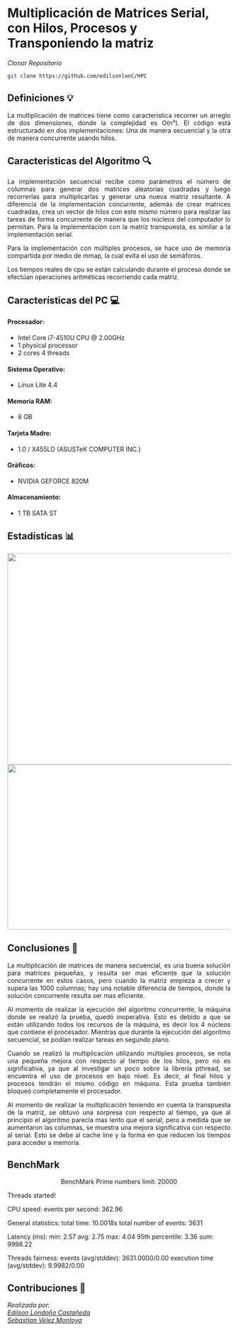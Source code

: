 # Multiplicación de Matrices Serial, con Hilos, Procesos y Transponiendo la matriz

*Clonar Repositorio*

```bash
git clone https://github.com/edilsonlonC/HPC
```

## Definiciones :bulb:
<p align="justify">
La multiplicación de matrices tiene como característica recorrer un arreglo de dos dimensiones, donde la complejidad es O(n³). El código está estructurado en dos implementaciones: Una de manera secuencial y la otra de manera concurrente usando hilos. 
</p>

## Caracteristicas del Algoritmo :mag:

<p align="justify">
La implementación secuencial recibe como parámetros el número de columnas para generar dos matrices aleatorias cuadradas y luego recorrerlas para multiplicarlas y generar una nueva matriz resultante. A diferencia de la implementación concurrente, además de crear matrices cuadradas, crea un vector de hilos con este mismo número para realizar las tareas de forma concurrente de manera que los núcleos del computador lo permitan. Para la implementación con la matriz transpuesta, es similar a la implementación serial.
</p>
<p align="justify">
Para la implementación con múltiples procesos, se hace uso de memoria compartida por medio de mmap, la cual evita el uso de semáforos.
</p>
<p align="justify">
Los tiempos reales de cpu se están calculando durante el proceso donde se efectúan operaciones aritméticas recorriendo cada matriz.
</p>


## Características del PC :computer:

#### Procesador: 
* Intel Core i7-4510U CPU @ 2.00GHz 
* 1 physical processor 
* 2 cores 4 threads

#### Sistema Operativo:
* Linux Lite 4.4

#### Memoria RAM:
* 8 GB

#### Tarjeta Madre:
* 1.0 / X455LD (ASUSTeK COMPUTER INC.)

#### Gráficos:
* NVIDIA GEFORCE 820M

#### Almacenamiento:
* 1 TB SATA ST


## Estadísticas :bar_chart:
<p align="center">
  <img width="781" height="476" src="https://raw.githubusercontent.com/edilsonlonC/HPC/master/matrix-mult/assets/results_times.png">
  <img width="641" height="372" src="https://raw.githubusercontent.com/edilsonlonC/HPC/master/matrix-mult/assets/speedup_rate.png">
</p>


## Conclusiones :blue_book:
<p align="justify">
La multiplicación de matrices de manera secuencial, es una buena solución para matrices pequeñas, y resulta ser mas eficiente que la solución concurrente en estos casos, pero cuando la matriz empieza a crecer y supera las 1000 columnas; hay una notable diferencia de tiempos, donde la solución concurrente resulta ser mas eficiente. 
</p>
<p align="justify">
Al momento de realizar la ejecución del algoritmo concurrente, la máquina donde se realizó la prueba, quedó inoperativa. Esto es debido a que se están utilizando todos los recursos de la máquina, es decir los 4 núcleos que contiene el procesador. Mientras que durante la ejecución del algoritmo secuencial, se podían realizar tareas en segundo plano.
</p>
<p align="justify">
Cuando se realizó la multiplicación utilizando múltiples procesos, se nota una pequeña mejora con respecto al tiempo de los hilos, pero no es significativa, ya que al investigar un poco sobre la librería pthread, se encuentra el uso de procesos en bajo nivel. Es decir, al final hilos y procesos tendrán el mismo código en máquina. Esta prueba también bloqueó completamente el procesador.
</p>
<p align="justify">
Al momento de realizar la multiplicación teniendo en cuenta la transpuesta de la matriz, se obtuvo una sorpresa con respecto al tiempo, ya que al principio el algoritmo parecía mas lento que el serial, pero a medida que se aumentaron las columnas, se muestra una mejora significativa con respecto al serial. Esto se debe al cache line y la forma en que reducen los tiempos para acceder a memoria.
</p>

## BenchMark

<p align="center">
BenchMark
Prime numbers limit: 20000

Threads started!

CPU speed:
    events per second:   362.96

General statistics:
    total time:                          10.0018s
    total number of events:              3631

Latency (ms):
         min:                                    2.57
         avg:                                    2.75
         max:                                    4.04
         95th percentile:                        3.36
         sum:                                 9998.22

Threads fairness:
    events (avg/stddev):           3631.0000/0.00
    execution time (avg/stddev):   9.9982/0.00
</p>


## Contribuciones :busts_in_silhouette:

*Realizada por:* \
*[Edilson Londoño Castañeda](https://github.com/edilsonlonC)* \
*[Sebastian Velez Montoya](https://github.com/sebasttianvelez)*
